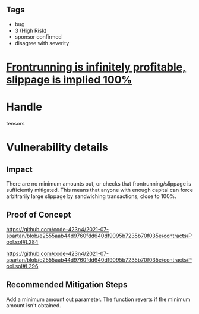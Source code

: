 ## Tags

- bug
- 3 (High Risk)
- sponsor confirmed
- disagree with severity

# [Frontrunning is infinitely profitable, slippage is implied 100%](https://github.com/code-423n4/2021-07-spartan-findings/issues/85) 

# Handle

tensors


# Vulnerability details

## Impact
There are no minimum amounts out, or checks that frontrunning/slippage is sufficiently mitigated.
This means that anyone with enough capital can force arbitrarily large slippage by sandwiching transactions, close to 100%. 

## Proof of Concept
https://github.com/code-423n4/2021-07-spartan/blob/e2555aab44d9760fdd640df9095b7235b70f035e/contracts/Pool.sol#L284

https://github.com/code-423n4/2021-07-spartan/blob/e2555aab44d9760fdd640df9095b7235b70f035e/contracts/Pool.sol#L296

## Recommended Mitigation Steps
Add a minimum amount out parameter. The function reverts if the minimum amount isn't obtained.

